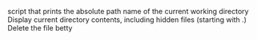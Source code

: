 script that prints the absolute path name of the current working directory
Display current directory contents, including hidden files (starting with .)
Delete the file betty

